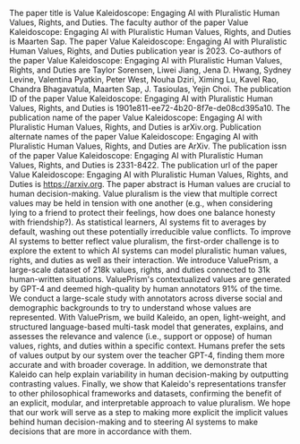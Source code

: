 The paper title is Value Kaleidoscope: Engaging AI with Pluralistic Human Values, Rights, and Duties.
The faculty author of the paper Value Kaleidoscope: Engaging AI with Pluralistic Human Values, Rights, and Duties is Maarten Sap.
The paper Value Kaleidoscope: Engaging AI with Pluralistic Human Values, Rights, and Duties publication year is 2023.
Co-authors of the paper Value Kaleidoscope: Engaging AI with Pluralistic Human Values, Rights, and Duties are Taylor Sorensen, Liwei Jiang, Jena D. Hwang, Sydney Levine, Valentina Pyatkin, Peter West, Nouha Dziri, Ximing Lu, Kavel Rao, Chandra Bhagavatula, Maarten Sap, J. Tasioulas, Yejin Choi.
The publication ID of the paper Value Kaleidoscope: Engaging AI with Pluralistic Human Values, Rights, and Duties is 1901e811-ee72-4b20-8f7e-de08cd395a10.
The publication name of the paper Value Kaleidoscope: Engaging AI with Pluralistic Human Values, Rights, and Duties is arXiv.org.
Publication alternate names of the paper Value Kaleidoscope: Engaging AI with Pluralistic Human Values, Rights, and Duties are ArXiv.
The publication issn of the paper Value Kaleidoscope: Engaging AI with Pluralistic Human Values, Rights, and Duties is 2331-8422.
The publication url of the paper Value Kaleidoscope: Engaging AI with Pluralistic Human Values, Rights, and Duties is https://arxiv.org.
The paper abstract is Human values are crucial to human decision-making. Value pluralism is the view that multiple correct values may be held in tension with one another (e.g., when considering lying to a friend to protect their feelings, how does one balance honesty with friendship?). As statistical learners, AI systems fit to averages by default, washing out these potentially irreducible value conflicts. To improve AI systems to better reflect value pluralism, the first-order challenge is to explore the extent to which AI systems can model pluralistic human values, rights, and duties as well as their interaction. We introduce ValuePrism, a large-scale dataset of 218k values, rights, and duties connected to 31k human-written situations. ValuePrism's contextualized values are generated by GPT-4 and deemed high-quality by human annotators 91% of the time. We conduct a large-scale study with annotators across diverse social and demographic backgrounds to try to understand whose values are represented. With ValuePrism, we build Kaleido, an open, light-weight, and structured language-based multi-task model that generates, explains, and assesses the relevance and valence (i.e., support or oppose) of human values, rights, and duties within a specific context. Humans prefer the sets of values output by our system over the teacher GPT-4, finding them more accurate and with broader coverage. In addition, we demonstrate that Kaleido can help explain variability in human decision-making by outputting contrasting values. Finally, we show that Kaleido's representations transfer to other philosophical frameworks and datasets, confirming the benefit of an explicit, modular, and interpretable approach to value pluralism. We hope that our work will serve as a step to making more explicit the implicit values behind human decision-making and to steering AI systems to make decisions that are more in accordance with them.

